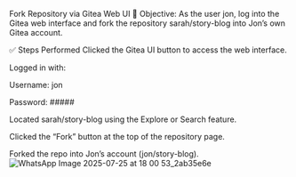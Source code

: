 Fork Repository via Gitea Web UI
🎯 Objective:
As the user jon, log into the Gitea web interface and fork the repository sarah/story-blog into Jon’s own Gitea account.

✅ Steps Performed
Clicked the Gitea UI button to access the web interface.

Logged in with:

Username: jon

Password: #####

Located sarah/story-blog using the Explore or Search feature.

Clicked the “Fork” button at the top of the repository page.

Forked the repo into Jon’s account (jon/story-blog).
![WhatsApp Image 2025-07-25 at 18 00 53_2ab35e6e](https://github.com/user-attachments/assets/2f6f6718-45eb-4416-a49d-5f5be7d67b25)
